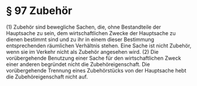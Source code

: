 # § 97 Zubehör
(1) Zubehör sind bewegliche Sachen, die, ohne Bestandteile der Hauptsache zu sein, dem wirtschaftlichen Zwecke der Hauptsache zu dienen bestimmt sind und zu ihr in einem dieser Bestimmung entsprechenden räumlichen Verhältnis stehen. Eine Sache ist nicht Zubehör, wenn sie im Verkehr nicht als Zubehör angesehen wird.
(2) Die vorübergehende Benutzung einer Sache für den wirtschaftlichen Zweck einer anderen begründet nicht die Zubehöreigenschaft. Die vorübergehende Trennung eines Zubehörstücks von der Hauptsache hebt die Zubehöreigenschaft nicht auf.